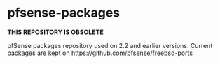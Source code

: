 pfsense-packages
================

**THIS REPOSITORY IS OBSOLETE**

pfSense packages repository used on 2.2 and earlier versions. Current packages are kept on https://github.com/pfsense/freebsd-ports
